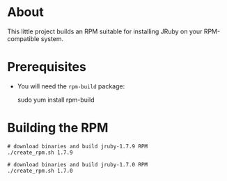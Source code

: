 About
=====
This little project builds an RPM suitable for installing JRuby on your RPM-compatible system. 

Prerequisites
=============
* You will need the `rpm-build` package: 
    
    sudo yum install rpm-build

Building the RPM
================
    
    # download binaries and build jruby-1.7.9 RPM
    ./create_rpm.sh 1.7.9 

    # download binaries and build jruby-1.7.0 RPM
    ./create_rpm.sh 1.7.0
